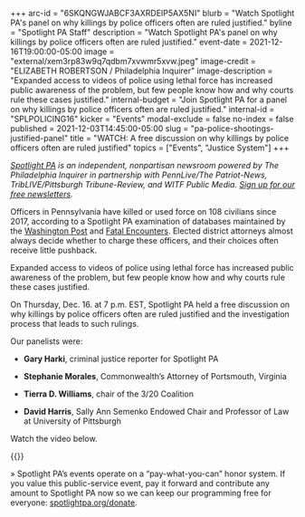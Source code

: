 +++
arc-id = "6SKQNGWJABCF3AXRDEIP5AX5NI"
blurb = "Watch Spotlight PA's panel on why killings by police officers often are ruled justified."
byline = "Spotlight PA Staff"
description = "Watch Spotlight PA's panel on why killings by police officers often are ruled justified."
event-date = 2021-12-16T19:00:00-05:00
image = "external/xem3rp83w9q7qdbm7xvwmr5xvw.jpeg"
image-credit = "ELIZABETH ROBERTSON / Philadelphia Inquirer"
image-description = "Expanded access to videos of police using lethal force has increased public awareness of the problem, but few people know how and why courts rule these cases justified."
internal-budget = "Join Spotlight PA for a panel on why killings by police officers often are ruled justified."
internal-id = "SPLPOLICING16"
kicker = "Events"
modal-exclude = false
no-index = false
published = 2021-12-03T14:45:00-05:00
slug = "pa-police-shootings-justified-panel"
title = "WATCH: A free discussion on why killings by police officers often are ruled justified"
topics = ["Events", "Justice System"]
+++

<a href="https://www.spotlightpa.org/"><i>Spotlight PA</i></a><i> is an independent, nonpartisan newsroom powered by The Philadelphia Inquirer in partnership with PennLive/The Patriot-News, TribLIVE/Pittsburgh Tribune-Review, and WITF Public Media. </i><a href="https://www.spotlightpa.org/newsletters"><i>Sign up for our free newsletters</i></a><i>.</i>

Officers in Pennsylvania have killed or used force on 108 civilians since 2017, according to a Spotlight PA examination of databases maintained by the <a href="https://www.washingtonpost.com/graphics/investigations/police-shootings-database/">Washington Post</a> and <a href="https://fatalencounters.org/">Fatal Encounters</a>. Elected district attorneys almost always decide whether to charge these officers, and their choices often receive little pushback.

Expanded access to videos of police using lethal force has increased public awareness of the problem, but few people know how and why courts rule these cases justified.

On Thursday, Dec. 16. at 7 p.m. EST, Spotlight PA held a free discussion on why killings by police officers often are ruled justified and the investigation process that leads to such rulings.

Our panelists were:

- <b>Gary Harki</b>, criminal justice reporter for Spotlight PA

- <b>Stephanie Morales</b>, Commonwealth’s Attorney of Portsmouth, Virginia

- <b>Tierra D. Williams</b>, chair of the 3/20 Coalition

- <b>David Harris</b>, Sally Ann Semenko Endowed Chair and Professor of Law at University of Pittsburgh

Watch the video below.

{{<youtube gBbPaAkzsZk>}}

» Spotlight PA’s events operate on a “pay-what-you-can” honor system. If you value this public-service event, pay it forward and contribute any amount to Spotlight PA now so we can keep our programming free for everyone: <a href="https://www.spotlightpa.org/donate">spotlightpa.org/donate</a>.

<script src="https://www.spotlightpa.org/embed.js" async></script><div data-spl-embed-version="1" data-spl-src="https://www.spotlightpa.org/embeds/donate/?eyebrow_text=SUPPORT%20SPOTLIGHT%20PA&cta_text=YES%2C%20DOUBLE%20MY%20GIFT&teaser_text=Support%20Spotlight%20PA's%20vital%20investigative%20journalism%20for%20Pennsylvania%20and%20for%20a%20limited%20time%2C%20all%20gifts%20will%20be%20DOUBLED."></div>
